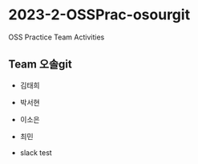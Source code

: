 # 2023-2-OSSPrac-osourgit
OSS Practice Team Activities

## Team 오솔git
- 김태희
- 박서현
- 이소은
- 최민

- slack test